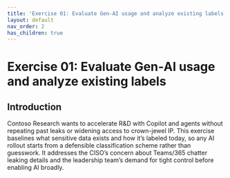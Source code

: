 ```yaml
---
title: 'Exercise 01: Evaluate Gen‑AI usage and analyze existing labels'
layout: default
nav_order: 2
has_children: true
---
```


# Exercise 01: Evaluate Gen‑AI usage and analyze existing labels

## Introduction
Contoso Research wants to accelerate R&D with Copilot and agents without repeating past leaks or widening access to crown-jewel IP. This exercise baselines what sensitive data exists and how it’s labeled today, so any AI rollout starts from a defensible classification scheme rather than guesswork. It addresses the CISO’s concern about Teams/365 chatter leaking details and the leadership team’s demand for tight control before enabling AI broadly.